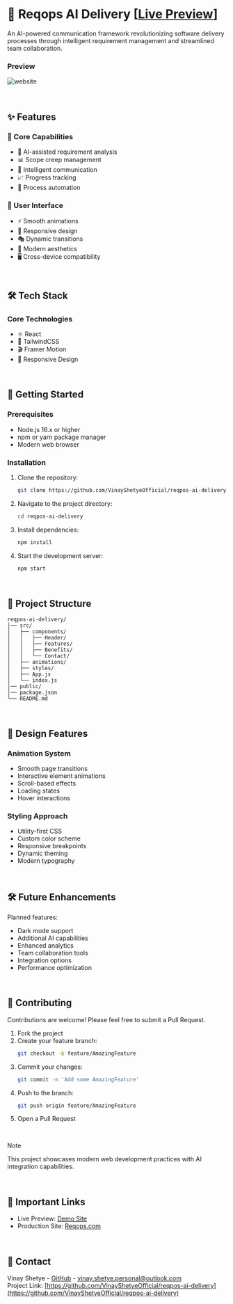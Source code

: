 # 🤖 Reqops AI Delivery [[Live Preview](https://677c389e4c89e548816cbdd6--astonishing-madeleine-5e9a31.netlify.app/)]

An AI-powered communication framework revolutionizing software delivery processes through intelligent requirement management and streamlined team collaboration.

### Preview

![website](https://github.com/user-attachments/assets/46d52cca-4415-40ce-9766-48f96b69d3c3)

<br>

## ✨ Features

### 🎯 Core Capabilities

- 🧠 AI-assisted requirement analysis
- 📊 Scope creep management
- 💬 Intelligent communication
- 📈 Progress tracking
- 🔄 Process automation

### 🎨 User Interface

- ⚡ Smooth animations
- 📱 Responsive design
- 🎭 Dynamic transitions
- 🌈 Modern aesthetics
- 🖥️ Cross-device compatibility

<br>

## 🛠️ Tech Stack

### Core Technologies
- ⚛️ React
- 🎨 TailwindCSS
- 🎬 Framer Motion
- 📱 Responsive Design

<br>

## 🚀 Getting Started

### Prerequisites

- Node.js 16.x or higher
- npm or yarn package manager
- Modern web browser

### Installation

1. Clone the repository:
   ```sh
   git clone https://github.com/VinayShetyeOfficial/reqpos-ai-delivery.git
   ```
2. Navigate to the project directory:
   ```sh
   cd reqpos-ai-delivery
   ```
3. Install dependencies:
   ```sh
   npm install
   ```
4. Start the development server:
   ```sh
   npm start
   ```

<br>

## 📁 Project Structure

```
reqpos-ai-delivery/
│── src/
│   ├── components/
│   │   ├── Header/
│   │   ├── Features/
│   │   ├── Benefits/
│   │   └── Contact/
│   ├── animations/
│   ├── styles/
│   ├── App.js
│   └── index.js
│── public/
│── package.json
└── README.md
```

<br>

## 🎨 Design Features

### Animation System
- Smooth page transitions
- Interactive element animations
- Scroll-based effects
- Loading states
- Hover interactions

### Styling Approach
- Utility-first CSS
- Custom color scheme
- Responsive breakpoints
- Dynamic theming
- Modern typography

<br>

## 🛠️ Future Enhancements

Planned features:

- Dark mode support
- Additional AI capabilities
- Enhanced analytics
- Team collaboration tools
- Integration options
- Performance optimization

<br>

## 🤝 Contributing

Contributions are welcome! Please feel free to submit a Pull Request.

1. Fork the project
2. Create your feature branch:
   ```sh
   git checkout -b feature/AmazingFeature
   ```
3. Commit your changes:
   ```sh
   git commit -m 'Add some AmazingFeature'
   ```
4. Push to the branch:
   ```sh
   git push origin feature/AmazingFeature
   ```
5. Open a Pull Request

<br>

> [!NOTE]  
> This project showcases modern web development practices with AI integration capabilities.

<br>

## 🔗 Important Links

- Live Preview: [Demo Site](https://677c389e4c89e548816cbdd6--astonishing-madeleine-5e9a31.netlify.app/)
- Production Site: [Reqops.com](https://reqops.com/)

<br>

## 📧 Contact

Vinay Shetye - [GitHub](https://github.com/VinayShetyeOfficial) - vinay.shetye.personal@outlook.com <br>
Project Link: [https://github.com/VinayShetyeOfficial/reqpos-ai-delivery](https://github.com/VinayShetyeOfficial/reqpos-ai-delivery)

